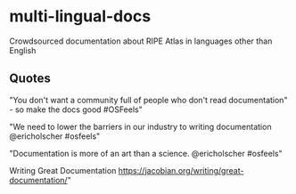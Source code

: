 # multi-lingual-docs

Crowdsourced documentation about RIPE Atlas in languages other than English

## Quotes

"You don't want a community full of people who don't read documentation" - so make the docs good #OSFeels" 

"We need to lower the barriers in our industry to writing documentation @ericholscher #osfeels" 

"Documentation is more of an art than a science. @ericholscher #osfeels" 

Writing Great Documentation https://jacobian.org/writing/great-documentation/"
